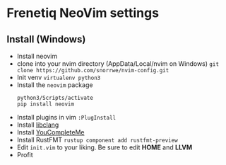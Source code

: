 # Frenetiq NeoVim settings

## Install (Windows)

- Install neovim
- clone into your nvim directory (AppData/Local/nvim on Windows) `git clone https://github.com/snorrwe/nvim-config.git` 
- Init venv `virtualenv python3`
- Install the `neovim` package
    ```
    python3/Scripts/activate
    pip install neovim
    ```
- Install plugins in vim `:PlugInstall`
- Install [libclang](https://github.com/djp952/external-libclang)
- Install [YouCompleteMe](https://github.com/Valloric/YouCompleteMe)
- Install RustFMT `rustup component add rustfmt-preview`
- Edit `init.vim` to your liking. Be sure to edit __HOME__ and __LLVM__
- Profit

